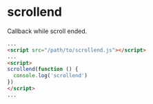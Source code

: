 # scrollend

Callback while scroll ended.

```html
...
<script src="/path/to/scrollend.js"></script>
...
<script>
scrollend(function () {
  console.log('scrollend')
})
</script>
...
```
